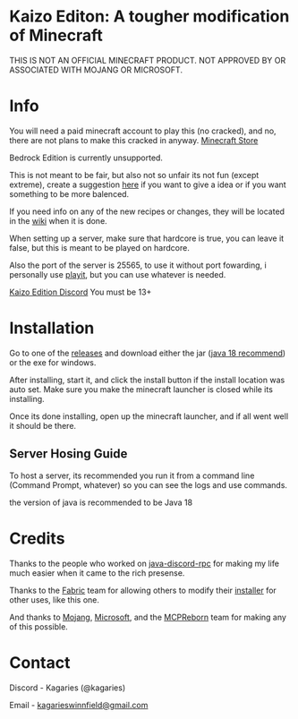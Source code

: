 # Kaizo Editon: A tougher modification of Minecraft

THIS IS NOT AN OFFICIAL MINECRAFT PRODUCT. NOT APPROVED BY OR ASSOCIATED WITH MOJANG OR MICROSOFT.

# Info

You will need a paid minecraft account to play this (no cracked), and no, there are not plans to make this cracked in anyway. [Minecraft Store](www.minecraft.net/store/minecraft-java-bedrock-edition-pc)

Bedrock Edition is currently unsupported.

This is not meant to be fair, but also not so unfair its not fun (except extreme), create a suggestion [here](https://kaizoedition.nhforums.net/suggestions/) if you want to give a idea or if you want something to be more balenced.

If you need info on any of the new recipes or changes, they will be located in the [wiki](https://github.com/archerv123456/minecraft-kaizo-editon-public/wiki) when it is done.

When setting up a server, make sure that hardcore is true, you can leave it false, but this is meant to be played on hardcore.

Also the port of the server is 25565, to use it without port fowarding, i personally use [playit](https://playit.gg), but you can use whatever is needed.

[Kaizo Edition Discord](https://discord.com/invite/aG4a2vEEvu) You must be 13+

# Installation

Go to one of the [releases](https://github.com/archerv123456/minecraft-kaizo-editon-public/releases) and download either the jar ([java 18 recommend](https://www.oracle.com/java/technologies/javase/jdk18-archive-downloads.html)) or the exe for windows.

After installing, start it, and click the install button if the install location was auto set. Make sure you make the minecraft launcher is closed while its installing.

Once its done installing, open up the minecraft launcher, and if all went well it should be there.

## Server Hosing Guide

To host a server, its recommended you run it from a command line (Command Prompt, whatever) so you can see the logs and use commands.

the version of java is recommended to be Java 18

# Credits

Thanks to the people who worked on [java-discord-rpc](https://github.com/MinnDevelopment/java-discord-rpc/tree/master) for making my life much easier when it came to the rich presense.

Thanks to the [Fabric](https://fabricmc.net) team for allowing others to modify their [installer](https://github.com/FabricMC/fabric-installer) for other uses, like this one.

And thanks to [Mojang](https://www.minecraft.net/en-us), [Microsoft](https://www.microsoft.com/en-us/), and the [MCPReborn](https://github.com/Hexeption/MCP-Reborn) team for making any of this possible.

# Contact

Discord - Kagaries (@kagaries)

Email - kagarieswinnfield@gmail.com
